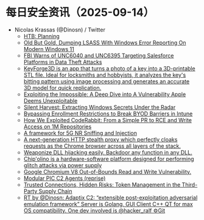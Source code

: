 # 每日安全资讯（2025-09-14）

- Nicolas Krassas (@Dinosn) / Twitter
  - [HTB: Planning](https://x.com/Dinosn/status/1966891963434610992)
  - [Old But Gold, Dumping LSASS With Windows Error Reporting On Modern Windows 11](https://x.com/Dinosn/status/1966875908486418817)
  - [FBI Warns of UNC6040 and UNC6395 Targeting Salesforce Platforms in Data Theft Attacks](https://x.com/Dinosn/status/1966836709225644336)
  - [KeyForge3D is an app that turns a photo of a key into a 3D-printable STL file. Ideal for locksmiths and hobbyists, it analyzes the key's bitting pattern using image processing and generates an accurate 3D model for quick replication.](https://x.com/Dinosn/status/1966798663834804575)
  - [Exploiting the Impossible: A Deep Dive into A Vulnerability Apple Deems Unexploitable](https://x.com/Dinosn/status/1966797981824237752)
  - [Silent Harvest: Extracting Windows Secrets Under the Radar](https://x.com/Dinosn/status/1966796295454036235)
  - [Bypassing Enrollment Restrictions to Break BYOD Barriers in Intune](https://x.com/Dinosn/status/1966791331096752438)
  - [How We Exploited CodeRabbit: From a Simple PR to RCE and Write Access on 1M Repositories](https://x.com/Dinosn/status/1966790640819167523)
  - [A framework for 5G NR Sniffing and Injection](https://x.com/Dinosn/status/1966789017795506581)
  - [A next-generation HTTP stealth proxy which perfectly cloaks requests as the Chrome browser across all layers of the stack.](https://x.com/Dinosn/status/1966788345129759048)
  - [Weaponize DLL hijacking easily. Backdoor any function in any DLL.](https://x.com/Dinosn/status/1966785439261475085)
  - [Chip'olino is a hardware-software platform designed for performing glitch attacks via power supply](https://x.com/Dinosn/status/1966755525980238290)
  - [Google Chromium V8 Out-of-Bounds Read and Write Vulnerability.](https://x.com/Dinosn/status/1966755343091789947)
  - [Modular PIC C2 Agents (reprise)](https://x.com/Dinosn/status/1966696668926996636)
  - [Trusted Connections, Hidden Risks: Token Management in the Third-Party Supply Chain](https://x.com/Dinosn/status/1966696620705153471)
  - [RT by @Dinosn: Adaptix C2: “extensible post-exploitation adversarial emulation framework” Server is Golang, GUI Client C++ QT for max OS compatibility. One dev involved is @hacker_ralf ⚙️Git](https://x.com/sekurlsa_pw/status/1966656814700790147)

